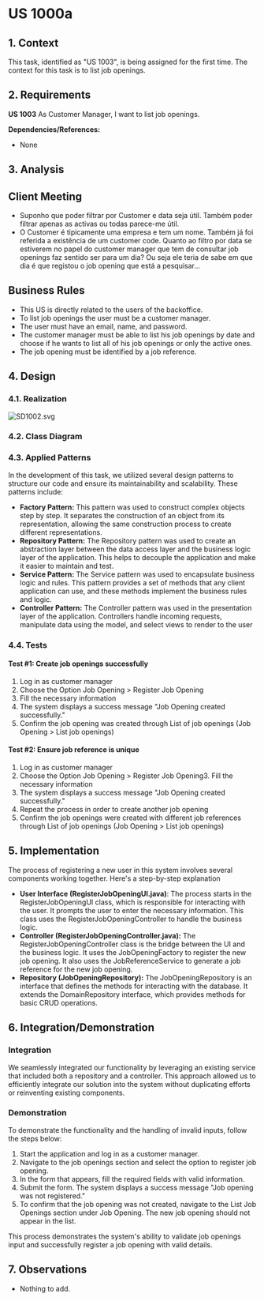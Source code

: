 # US 1000a

## 1. Context

This task, identified as "US 1003", is being assigned for the first time. The context for this task is to list job
openings.

## 2. Requirements

**US 1003** As Customer Manager, I want to list job openings.

**Dependencies/References:**

- None

## 3. Analysis

## Client Meeting

- Suponho que poder filtrar por Customer e data seja útil. Também poder filtrar apenas as activas ou todas parece-me
  útil.
- O Customer é tipicamente uma empresa e tem um nome. Também já foi referida a existência de um customer code. Quanto ao
  filtro por data se estiverem no papel do customer manager que tem de consultar job openings faz sentido ser para um
  dia? Ou seja ele teria de sabe em que dia é que registou o job opening que está a pesquisar…

## Business Rules

- This US is directly related to the users of the backoffice.
- To list job openings the user must be a customer manager.
- The user must have an email, name, and password.
- The customer manager must be able to list his job openings by date and choose if he wants to list all of his job openings or only the active ones.
- The job opening must be identified by a job reference.

## 4. Design

### 4.1. Realization

![SD1002.svg](SD%2FSD1002.svg)

### 4.2. Class Diagram

### 4.3. Applied Patterns

In the development of this task, we utilized several design patterns to structure our code and ensure its
maintainability and scalability. These patterns include:

- **Factory Pattern:** This pattern was used to construct complex objects step by step. It separates the construction of
  an object from its representation, allowing the same construction process to create different representations.
- **Repository Pattern:** The Repository pattern was used to create an abstraction layer between the data access layer
  and the business logic layer of the application. This helps to decouple the application and make it easier to maintain
  and test.
- **Service Pattern:** The Service pattern was used to encapsulate business logic and rules. This pattern provides a set
  of methods that any client application can use, and these methods implement the business rules and logic.
- **Controller Pattern:** The Controller pattern was used in the presentation layer of the application. Controllers
  handle incoming requests, manipulate data using the model, and select views to render to the user

### 4.4. Tests

#### Test #1: Create job openings successfully

1. Log in as customer manager
2. Choose the Option Job Opening > Register Job Opening
3. Fill the necessary information
7. The system displays a success message "Job Opening created successfully."
8. Confirm the job opening was created through List of job openings (Job Opening > List job openings)

#### Test #2: Ensure job reference is unique

1. Log in as customer manager
2. Choose the Option Job Opening > Register Job Opening3. Fill the necessary information
7. The system displays a success message "Job Opening created successfully."
8. Repeat the process in order to create another job opening
9. Confirm the job openings were created with different job references through List of job openings (Job Opening > List
   job openings)

## 5. Implementation

The process of registering a new user in this system involves several components working together. Here's a step-by-step
explanation

- **User Interface (RegisterJobOpeningUI.java)**: The process starts in the RegisterJobOpeningUI class, which is
  responsible for interacting
  with the user. It prompts the user to enter the necessary information.
  This class uses the RegisterJobOpeningController to handle the business logic.
- **Controller (RegisterJobOpeningController.java):** The RegisterJobOpeningController class is the bridge between the
  UI and the business
  logic. It uses the JobOpeningFactory to register the new job opening. It also uses the JobReferenceService to
  generate a job reference for the new job opening.
- **Repository (JobOpeningRepository):** The JobOpeningRepository is an interface that defines the methods for
  interacting with the
  database. It extends the DomainRepository interface, which provides methods for basic CRUD operations.

## 6. Integration/Demonstration

### Integration

We seamlessly integrated our functionality by leveraging an existing service that included both a repository and a
controller. This approach allowed us to efficiently integrate our solution into the system without duplicating efforts
or reinventing existing components.

### Demonstration

To demonstrate the functionality and the handling of invalid inputs, follow the steps below:

1. Start the application and log in as a customer manager.
2. Navigate to the job openings section and select the option to register job opening.
3. In the form that appears, fill the required fields with valid information.
4. Submit the form. The system displays a success message "Job opening was not registered."
5. To confirm that the job opening was not created, navigate to the List Job Openings section under Job Opening. The new
   job opening should not appear in the list.

This process demonstrates the system's ability to validate job openings input and successfully register a job opening
with valid details.

## 7. Observations

- Nothing to add.

```
